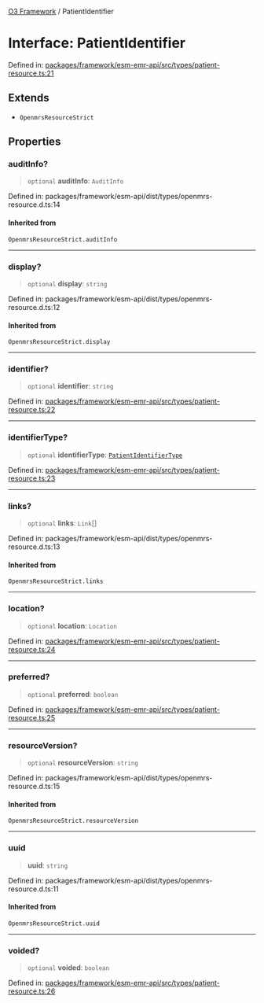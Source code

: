 [O3 Framework](../API.md) / PatientIdentifier

# Interface: PatientIdentifier

Defined in: [packages/framework/esm-emr-api/src/types/patient-resource.ts:21](https://github.com/openmrs/openmrs-esm-core/blob/main/packages/framework/esm-emr-api/src/types/patient-resource.ts#L21)

## Extends

- `OpenmrsResourceStrict`

## Properties

### auditInfo?

> `optional` **auditInfo**: `AuditInfo`

Defined in: packages/framework/esm-api/dist/types/openmrs-resource.d.ts:14

#### Inherited from

`OpenmrsResourceStrict.auditInfo`

***

### display?

> `optional` **display**: `string`

Defined in: packages/framework/esm-api/dist/types/openmrs-resource.d.ts:12

#### Inherited from

`OpenmrsResourceStrict.display`

***

### identifier?

> `optional` **identifier**: `string`

Defined in: [packages/framework/esm-emr-api/src/types/patient-resource.ts:22](https://github.com/openmrs/openmrs-esm-core/blob/main/packages/framework/esm-emr-api/src/types/patient-resource.ts#L22)

***

### identifierType?

> `optional` **identifierType**: [`PatientIdentifierType`](PatientIdentifierType.md)

Defined in: [packages/framework/esm-emr-api/src/types/patient-resource.ts:23](https://github.com/openmrs/openmrs-esm-core/blob/main/packages/framework/esm-emr-api/src/types/patient-resource.ts#L23)

***

### links?

> `optional` **links**: `Link`[]

Defined in: packages/framework/esm-api/dist/types/openmrs-resource.d.ts:13

#### Inherited from

`OpenmrsResourceStrict.links`

***

### location?

> `optional` **location**: `Location`

Defined in: [packages/framework/esm-emr-api/src/types/patient-resource.ts:24](https://github.com/openmrs/openmrs-esm-core/blob/main/packages/framework/esm-emr-api/src/types/patient-resource.ts#L24)

***

### preferred?

> `optional` **preferred**: `boolean`

Defined in: [packages/framework/esm-emr-api/src/types/patient-resource.ts:25](https://github.com/openmrs/openmrs-esm-core/blob/main/packages/framework/esm-emr-api/src/types/patient-resource.ts#L25)

***

### resourceVersion?

> `optional` **resourceVersion**: `string`

Defined in: packages/framework/esm-api/dist/types/openmrs-resource.d.ts:15

#### Inherited from

`OpenmrsResourceStrict.resourceVersion`

***

### uuid

> **uuid**: `string`

Defined in: packages/framework/esm-api/dist/types/openmrs-resource.d.ts:11

#### Inherited from

`OpenmrsResourceStrict.uuid`

***

### voided?

> `optional` **voided**: `boolean`

Defined in: [packages/framework/esm-emr-api/src/types/patient-resource.ts:26](https://github.com/openmrs/openmrs-esm-core/blob/main/packages/framework/esm-emr-api/src/types/patient-resource.ts#L26)

